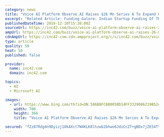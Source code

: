 ```yaml
---
category: news
title: "Voice AI Platform Observe.AI Raises $26 Mn Series A To Expand Operations"
excerpt: "Related Article: Funding Galore: Indian Startup Funding Of The Week [Dec 9-14] In addition to the funding announcement, the company has also announced a partnership with US-based tech giant Microsoft to bring AI-powered coaching and conversational insights to clients of both the companies through Microsoft’s Azure marketplace. Swapnil Jain ..."
publishedDateTime: 2019-12-10T15:38:00Z
sourceUrl: https://inc42.com/buzz/voice-ai-platform-observe-ai-raises-26-mn-series-a-to-expand-operations/
ampUrl: https://inc42.com/buzz/voice-ai-platform-observe-ai-raises-26-mn-series-a-to-expand-operations/amp/
cdnAmpUrl: https://inc42-com.cdn.ampproject.org/c/s/inc42.com/buzz/voice-ai-platform-observe-ai-raises-26-mn-series-a-to-expand-operations/amp/
type: article
quality: 58
heat: 58
published: false

provider:
  name: inc42.com
  domain: inc42.com

topics:
  - AI
  - Microsoft AI

images:
  - url: https://www.bing.com/th?id=ON.586B8FC6B005BD14FF3329086219B524
    width: 700
    height: 366
    title: "Voice AI Platform Observe.AI Raises $26 Mn Series A To Expand Operations"

secured: "fZz87Rdg4n9Dyizj1OkAXct7W4KLK0lhzwb2bhwo6JdiCcZf+gBDx7jZE54Tt0ST2Jdva1LDTW3BaOKfm1lR7fAqwErJIZNTFw2JzIKn/Wov555RLGWwSJ8MUo8c7dpVp9sGsxA5/zZ2chXbCLUpRnMc38PJSSjoNkyepgnK3mWStsm7NwHApQ2IDw74aRtAfuu/1QXYUWyCbZZOpfaVYISJ1YGP4IiWd3lJ+Gh/dCB3+npLQ/mPIs88gXoxNIYGLGnpjyGxPOQUAbbmrFqPWA==;oVlh+BokTYuTZQjRYnBNjw=="
---
```


